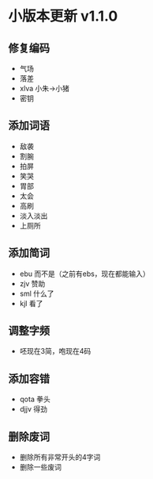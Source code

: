 # 小版本更新 v1.1.0

## 修复编码
- 气场
- 落差
- xlva 小朱->小猪
- 密钥
## 添加词语
- 敌袭
- 割腕
- 拍屏
- 笑哭
- 胃部
- 太会
- 高刷
- 淡入淡出
- 上厕所
## 添加简词
- ebu 而不是（之前有ebs，现在都能输入）
- zjv 赞助
- sml 什么了
- kjl 看了
## 调整字频
- 呸现在3简，咆现在4码
## 添加容错
- qota 拳头
- djjv 得劲
## 删除废词
- 删除所有非常开头的4字词
- 删除一些废词
